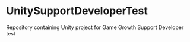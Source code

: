 # UnitySupportDeveloperTest
Repository containing Unity project for Game Growth Support Developer test
